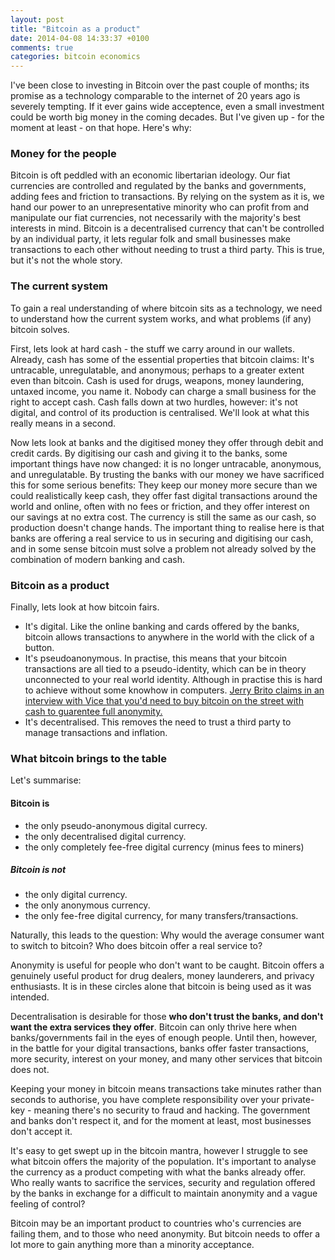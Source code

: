 ```yaml
---
layout: post
title: "Bitcoin as a product"
date: 2014-04-08 14:33:37 +0100
comments: true
categories: bitcoin economics
---
```


I've been close to investing in Bitcoin over the past couple of months; its promise as a technology comparable to the internet of 20 years ago is severely tempting. If it ever gains wide acceptence, even a small investment could be worth big money in the coming decades. But I've given up - for the moment at least - on that hope. Here's why:

### Money for the people

Bitcoin is oft peddled with an economic libertarian ideology. Our fiat currencies are controlled and regulated by the banks and governments, adding fees and friction to transactions. By relying on the system as it is, we hand our power to an unrepresentative minority who can profit from and manipulate our fiat currencies, not necessarily with the majority's best interests in mind. Bitcoin is a decentralised currency that can't be controlled by an individual party, it lets regular folk and small businesses make transactions to each other without needing to trust a third party. This is true, but it's not the whole story.

### The current system

To gain a real understanding of where bitcoin sits as a technology, we need to understand how the current system works, and what problems (if any) bitcoin solves.

First, lets look at hard cash - the stuff we carry around in our wallets. Already, cash has some of the essential properties that bitcoin claims: It's untracable, unregulatable, and anonymous; perhaps to a greater extent even than bitcoin. Cash is used for drugs, weapons, money laundering, untaxed income, you name it. Nobody can charge a small business for the right to accept cash. Cash falls down at two hurdles, however: it's not digital, and control of its production is centralised. We'll look at what this really means in a second.

Now lets look at banks and the digitised money they offer through debit and credit cards. By digitising our cash and giving it to the banks, some important things have now changed: it is no longer untracable, anonymous, and unregulatable. By trusting the banks with our money we have sacrificed this for some serious benefits: They keep our money more secure than we could realistically keep cash, they offer fast digital transactions around the world and online, often with no fees or friction, and they offer interest on our savings at no extra cost. The currency is still the same as our cash, so production doesn't change hands. The important thing to realise here is that banks are offering a real service to us in securing and digitising our cash, and in some sense bitcoin must solve a problem not already solved by the combination of modern banking and cash.

### Bitcoin as a product

Finally, lets look at how bitcoin fairs.

 - It's digital. Like the online banking and cards offered by the banks, bitcoin allows transactions to anywhere in the world with the click of a button. 
 - It's pseudoanonymous. In practise, this means that your bitcoin transactions are all tied to a pseudo-identity, which can be in theory unconnected to your real world identity. Although in practise this is hard to achieve without some knowhow in computers. [Jerry Brito claims in an interview with Vice that you'd need to buy bitcoin on the street with cash to guarentee full anonymity.](https://www.youtube.com/watch?v=SNssKmeXrGs)
 - It's decentralised. This removes the need to trust a third party to manage transactions and inflation.

### What bitcoin brings to the table

Let's summarise:

#### Bitcoin is

- the only pseudo-anonymous digital currecy.
- the only decentralised digital currency.
- the only completely fee-free digital currency (minus fees to miners)



##### Bitcoin is not

 - the only digital currency.
 - the only anonymous currency.
 - the only fee-free digital currency, for many transfers/transactions.

Naturally, this leads to the question: Why would the average consumer want to switch to bitcoin? Who does bitcoin offer a real service to?

Anonymity is useful for people who don't want to be caught. Bitcoin offers a genuinely useful product for drug dealers, money launderers, and privacy enthusiasts. It is in these circles alone that bitcoin is being used as it was intended.

Decentralisation is desirable for those **who don't trust the banks, and don't want the extra services they offer**. Bitcoin can only thrive here when banks/governments fail in the eyes of enough people. Until then, however, in the battle for your digital transactions, banks offer faster transactions, more security, interest on your money, and many other services that bitcoin does not.

Keeping your money in bitcoin means transactions take minutes rather than seconds to authorise, you have complete responsibility over your private-key - meaning there's no security to fraud and hacking. The government and banks don't respect it, and for the moment at least, most businesses don't accept it.

It's easy to get swept up in the bitcoin mantra, however I struggle to see what bitcoin offers the majority of the population. It's important to analyse the currency as a product competing with what the banks already offer. Who really wants to sacrifice the services, security and regulation offered by the banks in exchange for a difficult to maintain anonymity and a vague feeling of control?

Bitcoin may be an important product to countries who's currencies are failing them, and to those who need anonymity. But bitcoin needs to offer a lot more to gain anything more than a minority acceptance.
